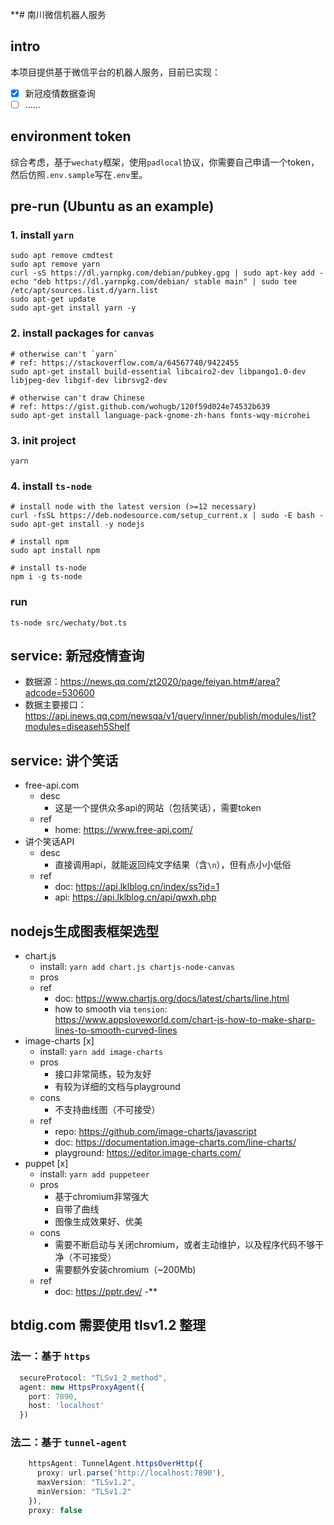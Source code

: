 **# 南川微信机器人服务

## intro

本项目提供基于微信平台的机器人服务，目前已实现：

- [x] 新冠疫情数据查询
- [ ] ……

## environment token

综合考虑，基于`wechaty`框架，使用`padlocal`协议，你需要自己申请一个token，然后仿照`.env.sample`写在`.env`里。

## pre-run (Ubuntu as an example)

### 1. install `yarn`

```shell
sudo apt remove cmdtest
sudo apt remove yarn
curl -sS https://dl.yarnpkg.com/debian/pubkey.gpg | sudo apt-key add -
echo "deb https://dl.yarnpkg.com/debian/ stable main" | sudo tee /etc/apt/sources.list.d/yarn.list
sudo apt-get update
sudo apt-get install yarn -y
```

### 2. install packages for `canvas`

```shell
# otherwise can't `yarn`
# ref: https://stackoverflow.com/a/64567740/9422455
sudo apt-get install build-essential libcairo2-dev libpango1.0-dev libjpeg-dev libgif-dev librsvg2-dev

# otherwise can't draw Chinese
# ref: https://gist.github.com/wohugb/120f59d024e74532b639
sudo apt-get install language-pack-gnome-zh-hans fonts-wqy-microhei
```

### 3. init project

```shell
yarn
```

### 4. install `ts-node`

```shell
# install node with the latest version (>=12 necessary)
curl -fsSL https://deb.nodesource.com/setup_current.x | sudo -E bash -
sudo apt-get install -y nodejs

# install npm
sudo apt install npm

# install ts-node
npm i -g ts-node
```

### run

```shell
ts-node src/wechaty/bot.ts
```

## service: 新冠疫情查询

- 数据源：https://news.qq.com/zt2020/page/feiyan.htm#/area?adcode=530600
- 数据主要接口：https://api.inews.qq.com/newsqa/v1/query/inner/publish/modules/list?modules=diseaseh5Shelf

## service: 讲个笑话

- free-api.com
  - desc
    - 这是一个提供众多api的网站（包括笑话），需要token
  - ref
    - home: https://www.free-api.com/
- 讲个笑话API 
  - desc
    - 直接调用api，就能返回纯文字结果（含`\n`），但有点小小低俗
  - ref
    - doc: https://api.lklblog.cn/index/ss?id=1
    - api: https://api.lklblog.cn/api/qwxh.php

## nodejs生成图表框架选型

- chart.js
  - install: `yarn add chart.js chartjs-node-canvas` 
  - pros
  - ref
    - doc: https://www.chartjs.org/docs/latest/charts/line.html
    - how to smooth via `tension`: https://www.appsloveworld.com/chart-js-how-to-make-sharp-lines-to-smooth-curved-lines
- image-charts [x]
  - install: `yarn add image-charts`
  - pros
    - 接口非常简练，较为友好
    - 有较为详细的文档与playground
  - cons
    - 不支持曲线图（不可接受）
  - ref
    - repo: https://github.com/image-charts/javascript
    - doc: https://documentation.image-charts.com/line-charts/
    - playground: https://editor.image-charts.com/
- puppet [x]
  - install: `yarn add puppeteer`
  - pros
    - 基于chromium非常强大
    - 自带了曲线
    - 图像生成效果好、优美
  - cons
    - 需要不断启动与关闭chromium，或者主动维护，以及程序代码不够干净（不可接受）
    - 需要额外安装chromium（~200Mb)
  - ref
    - doc: https://pptr.dev/
    -** 

## btdig.com 需要使用 tlsv1.2 整理

### 法一：基于 `https`

```typescript
  secureProtocol: "TLSv1_2_method",
  agent: new HttpsProxyAgent({
    port: 7890,
    host: 'localhost'
  })
```

### 法二：基于 `tunnel-agent`

```typescript
    httpsAgent: TunnelAgent.httpsOverHttp({
      proxy: url.parse('http://localhost:7890'),
      maxVersion: "TLSv1.2",
      minVersion: "TLSv1.2"
    }),
    proxy: false
```